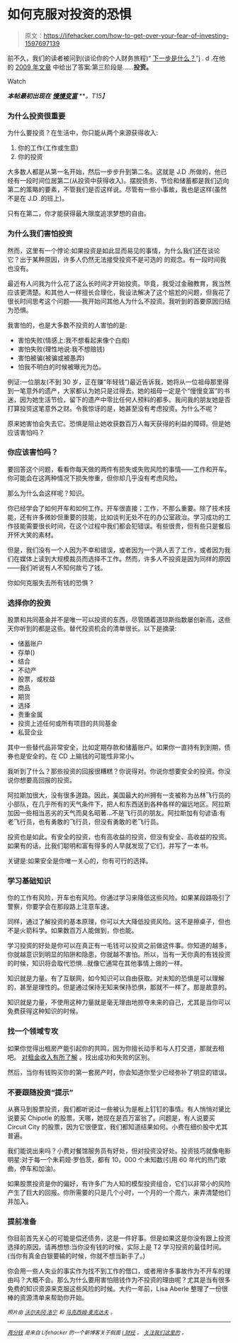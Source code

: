 # 如何克服对投资的恐惧

> 原文：<https://lifehacker.com/how-to-get-over-your-fear-of-investing-1597697139>

前不久，我们的读者被问到(谈论你的个人财务旅程)“ [下一步是什么？](http://www.getrichslowly.org/blog/2013/03/08/ask-the-readers-what-is-the-next-step/)”j . d .在他的 [2009 年文章](http://www.getrichslowly.org/blog/2009/02/06/what-next-the-third-stage-of-personal-finance/) 中给出了答案:第三阶段是……**投资。**

Watch

***本帖最初出现在*** [***慢慢变富***](http://www.getrichslowly.org/blog/2014/06/24/how-close-are-you/) ***。*T15】**

### **为什么投资很重要**

为什么要投资？在生活中，你只能从两个来源获得收入:

1.  你的工作(工作或生意)
2.  你的投资

大多数人都是从第一名开始，然后一步步升到第二名。这就是 J.D .所做的，他已经有一段时间位居第二(从投资中获得收入)。摆脱债务、节俭和储蓄都是我们迈向第二的策略的要素，不管我们是否这样说。尽管有一些小事故，我也是这样(虽然不是在 J.D .的班上)。

只有在第二，你才能获得最大限度追求梦想的自由。

### **为什么我们害怕投资**

然而，这里有一个悖论:如果投资是如此显而易见的事情，为什么我们还在谈论它？出于某种原因，许多人仍然无法接受投资不是可选的 的观念。有一段时间我也没有。

最近有人问我为什么花了这么长时间才开始投资。毕竟，我受过金融教育，我当然应该更清楚。和其他人一样擅长合理化，我设法解决了这个尴尬的问题，但我花了很长时间思考这个问题——我开始问其他人为什么不投资。我听到的首要原因归结为恐惧。

我害怕的，也是大多数不投资的人害怕的是:

*   害怕失败(情感上:我不想看起来像个白痴)
*   害怕失败(理性地说:我不想赔钱)
*   害怕被骗(被骗或被愚弄)
*   怕我不明白的时候被曝光为怂。

例证:一位朋友(不到 30 岁，正在赚“年轻钱”)最近告诉我，她将从一位祖母那里得到一笔意外的遗产，大家都认为她只是过得去。她的祖母一定是个“慢慢变富”的书迷，因为她生活节俭，留下的遗产中零比任何人预料的都多。我问我的朋友她是否打算投资这笔意外之财。令我惊讶的是，她甚至没有考虑投资。为什么不呢？

原来她害怕会失去它。恐惧是阻止她收获数百万人每天获得的利益的障碍。但是她应该害怕吗？

### 你应该害怕吗？

要回答这个问题，看看你每天做的两件有损失或失败风险的事情——工作和开车。你可能会在这两种情况下损失惨重，但你却几乎没有考虑风险。

那么为什么会这样呢？知识。

你已经学会了如何开车和如何工作。开车很直接；工作，不那么重要。除了技术技能，还有许多微妙但重要的技能，比如谈判无处不在的办公室政治。学习成功的工作技能需要很长时间，在这个过程中我们都会犯错误。有些很贵，但有些只是餐后开怀大笑的素材。

但是，我们没有一个人因为不幸和错误，或者因为一个熟人丢了工作，或者因为我们在媒体上读到大规模裁员而选择不工作。然而，许多人不投资是因为同样的原因——我们听说有人不知何故亏了钱。

你如何克服失去所有钱的恐惧？

### **选择你的投资**

股票和共同基金并不是唯一可以投资的东西，尽管随着道琼斯指数屡创新高，这些天你听到的都是这些。替代投资机会的清单很长。以下是摘录:

*   储蓄账户
*   存单()
*   结合
*   不动产
*   股票，或权益
*   商品
*   期货
*   选择
*   贵重金属
*   投资上述任何或所有项目的共同基金
*   私营企业

其中一些替代品非常安全，比如定期存款和储蓄账户。如果你一直持有到到期，债券也是安全的。在 CD 上输钱的可能性非常小。

我听到了什么？那些投资的回报很糟糕？你说得对。你说你想要安全的投资。你没说你想要高回报的投资。

阿拉斯加很大，没有很多道路。因此，美国最大的州拥有一支被称为丛林飞行员的小部队，在几乎所有的天气条件下，把人和东西送到各种各样的偏远地区。阿拉斯加因一些相当恶劣的天气而臭名昭著…不是飞行员的朋友。阿拉斯加有句谚语:有老飞行员，也有勇敢的飞行员，但没有勇敢的老飞行员。

投资也是如此。有安全的投资，也有高收益的投资，但没有安全、高收益的投资。如果有的话，比我们聪明和富有得多的人早就发现了它们，并写了一本书。

关键是:如果安全是你唯一关心的，你有可行的选择。

### **学习基础知识**

你的工作有风险，开车也有风险。你通过学习来降低这些风险。如果某段路吸引了警察，你要学会在那段路上注意车速。

同样，通过了解投资的基本原理，你可以大大降低投资风险。这不是擦桌子，但也不是火箭科学。如果数百万人能做到，你也能。

学习投资的好处是你可以在真正有一毛钱可以投资之前做这件事。你知道的越多，你就越意识到明显的陷阱和隐患，你就越不害怕。所以，当有一天你真的有钱投资的时候，知识将会取代恐惧…就像它通常在其他事情上做的一样。

知识就是力量。有了互联网，如今知识可以自由获取。对未知的恐惧是可以理解的，甚至是理性的。但是通过保持无知来保持恐惧，那就不一样了。那是故意的。

知识就是力量，不使用这种力量就是毫无理由地掠夺未来的自己，尤其是当你可以免费获得这种知识的时候。

### **找一个领域专攻**

如果你觉得出租房产能引起你的共鸣，因为你擅长动手和与人打交道，那就去租吧。 [对租金收入有所了解](http://www.getrichslowly.org/blog/2014/03/04/why-home-prices-are-climbing-again-and-what-you-should-do-about-it/) 。找出成功和失败的区别。

然后，当你有钱购买你的第一套房产时，你会知道你至少已经弥补了明显的错误。

### **不要跟随投资“提示”**

从赛马到股票投资，我们都听说过一些被认为是板上钉钉的事情。有人悄悄对黛比说要买 Chipotle 的股票，天哪，她现在是百万富翁了。问题是，有人说要买 Circuit City 的股票，因为它很便宜，我们都知道结果如何。小费在细价股中尤其普遍。

我们能说出来吗？小费对餐馆服务员有好处，但对投资没好处。投资技巧就像电影明星:对于每一个朱莉娅·罗伯茨，都有 10，000 个未知数(引用 60 年代的热门歌曲，停车和加油)。

如果股票投资是你的偏好，有许多广为人知的模型投资组合，它们以非常小的风险产生了巨大的回报。你所需要的只是几个小时，一个月的一个周六，来弄清楚他们并加入。

### **提前准备**

你目前首先关心的可能是偿还债务，这是一件好事。但是如果这是你没有跟上投资选择的原因，请再想想:当你没有钱的时候，实际上是 T2 学习投资的最佳时间。(当你有真金白银要输的时候，你就不想当新手了。)

你会用一些人失业的事实作为找不到工作的借口，或者用许多事故作为不开车的理由吗？大概不会。那么为什么要用害怕赔钱作为不投资的理由呢？尤其是当有很多免费的知识资源来克服这些风险的时候。大约一年前，Lisa Aberle 整理了一份很棒的资源清单来帮助你开始。

<small>*照片由*</small> [<small>*沃尔夫冈·洛宁*</small>](https://www.flickr.com/photos/wjlonien/) <small>*和*</small> [<small>*马克西姆·麦克达夫*</small>](https://www.flickr.com/photos/maximemcduff/) <small>*。*</small>

* * *

[<small>*两分钱*</small>](http://twocents.lifehacker.com/) <small>*是来自 Lifehacker 的一个新博客关于假面*</small> [<small>*l 财经*</small>](http://twocents.lifehacker.com/) <small>*。*</small> [<small>*关注我们这里的*</small>](https://twitter.com/TwoCentsLH) <small>*。*</small>